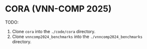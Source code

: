 # CORA (VNN-COMP 2025)

TODO: 
1. Clone `cora` into the `./code/cora` directory.
2. Clone `vnncomp2024_benchmarks` into the `./vnncomp2024_benchmarks` directory.